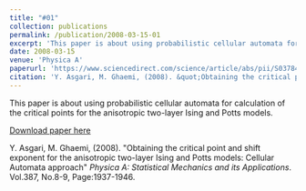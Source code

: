```yaml
---
title: "#01"
collection: publications
permalink: /publication/2008-03-15-01
excerpt: 'This paper is about using probabilistic cellular automata for calculation of the critical points for the anisotropic two-layer Ising and Potts models.'
date: 2008-03-15
venue: 'Physica A'
paperurl: 'https://www.sciencedirect.com/science/article/abs/pii/S0378437107012265'
citation: 'Y. Asgari, M. Ghaemi, (2008). &quot;Obtaining the critical point and shift exponent for the anisotropic two-layer Ising and Potts models: Cellular Automata approach&quot; <i>Physica A: Statistical Mechanics and its Applications</i>. Vol.387, No.8-9, Page:1937-1946'
---
```

This paper is about using probabilistic cellular automata for calculation of the critical points for the anisotropic two-layer Ising and Potts models.

[Download paper here](https://www.sciencedirect.com/science/article/abs/pii/S0378437107012265)

Y. Asgari, M. Ghaemi, (2008). "Obtaining the critical point and shift exponent for the anisotropic two-layer Ising and Potts models: Cellular Automata approach" <i>Physica A: Statistical Mechanics and its Applications</i>. Vol.387, No.8-9, Page:1937-1946.
